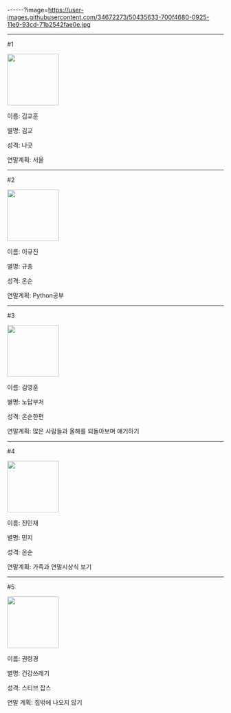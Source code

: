 ------?image=https://user-images.githubusercontent.com/34672273/50435633-700f4680-0925-11e9-93cd-71b2542fae0e.jpg

---
#1

<img width="120" src="https://scontent-icn1-1.xx.fbcdn.net/v/t1.0-9/21617877_1620885234640947_4016732577944580524_n.jpg?_nc_cat=100&_nc_ht=scontent-icn1-1.xx&oh=328fe365f25df15384a84b750e13d3b3&oe=5C9435AF">

이름: 김교훈

별명: 김교

성격: 나긋

연말계획: 서울


---
#2

<img width="120" src="https://user-images.githubusercontent.com/34672273/50433910-73530400-091e-11e9-8813-0380ab1ecaa1.png">

이름: 이규진

별명: 규총

성격: 온순

연말계획: Python공부


---
#3

<img width="120" src="https://user-images.githubusercontent.com/34672273/50433830-00498d80-091e-11e9-80b5-ae395d270380.jpg">

이름: 김영훈

별명: 노답부처

성격: 온순한편

연말계획: 많은 사람들과 올해를 되돌아보며 얘기하기


---
#4

<img width="120" src = "https://user-images.githubusercontent.com/34672273/50433874-37b83a00-091e-11e9-9956-3ba70fc517ae.jpg">

이름: 진민재

별명: 민지

성격: 온순

연말계획: 가족과 연말시상식 보기


---
#5

<img width="120" src = "https://user-images.githubusercontent.com/45252527/50433503-edce5480-091b-11e9-9de4-63a292ff028b.png">

이름: 권령경

별명: 건강쓰레기

성격: 스티브 잡스

연말 계획: 집밖에 나오지 않기
